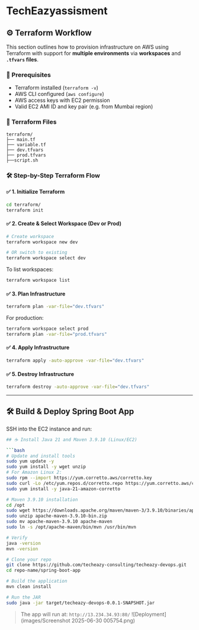 # TechEazyassisment
## ⚙️ Terraform Workflow

This section outlines how to provision infrastructure on AWS using Terraform with support for **multiple environments** via **workspaces** and **`.tfvars` files**.

### 📌 Prerequisites

* Terraform installed (`terraform -v`)
* AWS CLI configured (`aws configure`)
* AWS access keys with EC2 permission
* Valid EC2 AMI ID and key pair (e.g. from Mumbai region)

### 📁 Terraform Files

```
terraform/
├── main.tf
├── variable.tf
├── dev.tfvars
├── prod.tfvars
├──script.sh
```

### 🛠️ Step-by-Step Terraform Flow

#### ✅ 1. Initialize Terraform

```bash
cd terraform/
terraform init
```

#### ✅ 2. Create & Select Workspace (Dev or Prod)

```bash
# Create workspace
terraform workspace new dev

# OR switch to existing
terraform workspace select dev
```

To list workspaces:

```bash
terraform workspace list
```

#### ✅ 3. Plan Infrastructure

```bash
terraform plan -var-file="dev.tfvars"
```

For production:

```bash
terraform workspace select prod
terraform plan -var-file="prod.tfvars"
```

#### ✅ 4. Apply Infrastructure

```bash
terraform apply -auto-approve -var-file="dev.tfvars"
```

#### ✅ 5.  Destroy Infrastructure

```bash
terraform destroy -auto-approve -var-file="dev.tfvars"
```

---

## 🛠️ Build & Deploy Spring Boot App

SSH into the EC2 instance and run:

```bash
## ☕ Install Java 21 and Maven 3.9.10 (Linux/EC2)

```bash
# Update and install tools
sudo yum update -y 
sudo yum install -y wget unzip 
# For Amazon Linux 2:
sudo rpm --import https://yum.corretto.aws/corretto.key
sudo curl -Lo /etc/yum.repos.d/corretto.repo https://yum.corretto.aws/corretto.repo
sudo yum install -y java-21-amazon-corretto

# Maven 3.9.10 installation
cd /opt
sudo wget https://downloads.apache.org/maven/maven-3/3.9.10/binaries/apache-maven-3.9.10-bin.zip
sudo unzip apache-maven-3.9.10-bin.zip
sudo mv apache-maven-3.9.10 apache-maven
sudo ln -s /opt/apache-maven/bin/mvn /usr/bin/mvn

# Verify
java -version
mvn -version

# Clone your repo
git clone https://github.com/techeazy-consulting/techeazy-devops.git
cd repo-name/spring-boot-app

# Build the application
mvn clean install

# Run the JAR
sudo java -jar target/techeazy-devops-0.0.1-SNAPSHOT.jar
```

> The app will run at: `http://13.234.34.93:80/`
![Deployment](images/Screenshot 2025-06-30 005754.png)






  
